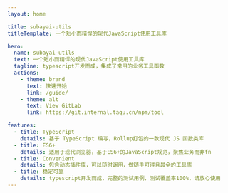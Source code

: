 ```yaml
---
layout: home

title: subayai-utils
titleTemplate: 一个短小而精悍的现代JavaScript使用工具库

hero:
  name: subayai-utils
  text: 一个短小而精悍的现代JavaScript使用工具库
  tagline: typescript开发而成，集成了常用的业务工具函数
  actions:
    - theme: brand
      text: 快速开始
      link: /guide/
    - theme: alt
      text: View GitLab
      link: https://git.internal.taqu.cn/npm/tool

features:
  - title: TypeScript
    details: 基于 TypeScript 编写，Rollup打包的一款现代 JS 函数类库
  - title: ES6+
    details: 适用于现代浏览器，基于ES6+的JavaScript规范，聚焦业务而非fn
  - title: Convenient
    details: 包含动态插件库，可以随时调用，做随手可得且最全的工具库
  - title: 稳定可靠
    details: typescript开发而成，完整的测试用例，测试覆盖率100%，请放心使用
---
```

